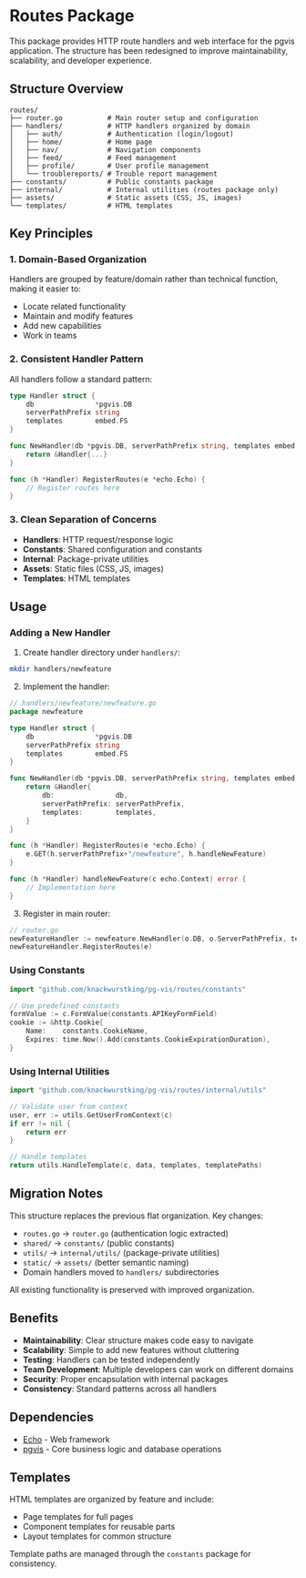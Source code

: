 # Routes Package

This package provides HTTP route handlers and web interface for the pgvis application. The structure has been redesigned to improve maintainability, scalability, and developer experience.

## Structure Overview

```
routes/
├── router.go           # Main router setup and configuration
├── handlers/           # HTTP handlers organized by domain
│   ├── auth/           # Authentication (login/logout)
│   ├── home/           # Home page
│   ├── nav/            # Navigation components
│   ├── feed/           # Feed management
│   ├── profile/        # User profile management
│   └── troublereports/ # Trouble report management
├── constants/          # Public constants package
├── internal/           # Internal utilities (routes package only)
├── assets/             # Static assets (CSS, JS, images)
└── templates/          # HTML templates
```

## Key Principles

### 1. Domain-Based Organization

Handlers are grouped by feature/domain rather than technical function, making it easier to:

- Locate related functionality
- Maintain and modify features
- Add new capabilities
- Work in teams

### 2. Consistent Handler Pattern

All handlers follow a standard pattern:

```go
type Handler struct {
    db               *pgvis.DB
    serverPathPrefix string
    templates        embed.FS
}

func NewHandler(db *pgvis.DB, serverPathPrefix string, templates embed.FS) *Handler {
    return &Handler{...}
}

func (h *Handler) RegisterRoutes(e *echo.Echo) {
    // Register routes here
}
```

### 3. Clean Separation of Concerns

- **Handlers**: HTTP request/response logic
- **Constants**: Shared configuration and constants
- **Internal**: Package-private utilities
- **Assets**: Static files (CSS, JS, images)
- **Templates**: HTML templates

## Usage

### Adding a New Handler

1. Create handler directory under `handlers/`:

```bash
mkdir handlers/newfeature
```

2. Implement the handler:

```go
// handlers/newfeature/newfeature.go
package newfeature

type Handler struct {
    db               *pgvis.DB
    serverPathPrefix string
    templates        embed.FS
}

func NewHandler(db *pgvis.DB, serverPathPrefix string, templates embed.FS) *Handler {
    return &Handler{
        db:               db,
        serverPathPrefix: serverPathPrefix,
        templates:        templates,
    }
}

func (h *Handler) RegisterRoutes(e *echo.Echo) {
    e.GET(h.serverPathPrefix+"/newfeature", h.handleNewFeature)
}

func (h *Handler) handleNewFeature(c echo.Context) error {
    // Implementation here
}
```

3. Register in main router:

```go
// router.go
newFeatureHandler := newfeature.NewHandler(o.DB, o.ServerPathPrefix, templates)
newFeatureHandler.RegisterRoutes(e)
```

### Using Constants

```go
import "github.com/knackwurstking/pg-vis/routes/constants"

// Use predefined constants
formValue := c.FormValue(constants.APIKeyFormField)
cookie := &http.Cookie{
    Name:    constants.CookieName,
    Expires: time.Now().Add(constants.CookieExpirationDuration),
}
```

### Using Internal Utilities

```go
import "github.com/knackwurstking/pg-vis/routes/internal/utils"

// Validate user from context
user, err := utils.GetUserFromContext(c)
if err != nil {
    return err
}

// Handle templates
return utils.HandleTemplate(c, data, templates, templatePaths)
```

## Migration Notes

This structure replaces the previous flat organization. Key changes:

- `routes.go` → `router.go` (authentication logic extracted)
- `shared/` → `constants/` (public constants)
- `utils/` → `internal/utils/` (package-private utilities)
- `static/` → `assets/` (better semantic naming)
- Domain handlers moved to `handlers/` subdirectories

All existing functionality is preserved with improved organization.

## Benefits

- **Maintainability**: Clear structure makes code easy to navigate
- **Scalability**: Simple to add new features without cluttering
- **Testing**: Handlers can be tested independently
- **Team Development**: Multiple developers can work on different domains
- **Security**: Proper encapsulation with internal packages
- **Consistency**: Standard patterns across all handlers

## Dependencies

- [Echo](https://echo.labstack.com/) - Web framework
- [pgvis](../pgvis/) - Core business logic and database operations

## Templates

HTML templates are organized by feature and include:

- Page templates for full pages
- Component templates for reusable parts
- Layout templates for common structure

Template paths are managed through the `constants` package for consistency.
